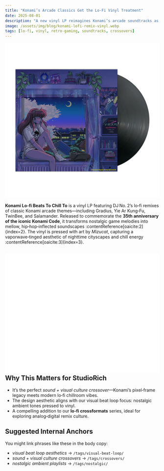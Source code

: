 ```yaml
---
title: "Konami’s Arcade Classics Get the Lo‑Fi Vinyl Treatment"
date: 2025-08-01
description: "A new vinyl LP reimagines Konami’s arcade soundtracks as lo‑fi chill remixes — nostalgia pressed to wax."
image: /assets/img/blog/konami-lofi-remix-vinyl.webp
tags: [lo‑fi, vinyl, retro‑gaming, soundtracks, crossovers]
---
```


![KONAMI Lo‑fi Beats To Chill To LP](/assets/img/blog/konami-lofi-remix-vinyl.webp)

**Konami Lo‑fi Beats To Chill To** is a vinyl LP featuring DJ No. 2’s lo‑fi remixes of classic Konami arcade themes—including Gradius, Yie Ar Kung‑Fu, TwinBee, and Salamander. Released to commemorate the **35th anniversary of the iconic Konami Code**, it transforms nostalgic game melodies into mellow, hip‑hop‑inflected soundscapes :contentReference[oaicite:2]{index=2}. The vinyl is pressed with art by _Mizucat_, capturing a vaporwave‑tinged aesthetic of nighttime cityscapes and chill energy :contentReference[oaicite:3]{index=3}.

## <img src="/assets/icons/headphones.svg" alt="Headphones icon" class="icon-sm" /> Why This Matters for StudioRich

- It’s the perfect _sound + visual culture crossover_—Konami’s pixel‑frame legacy meets modern lo‑fi chillroom vibes.
- The design aesthetic aligns with our visual beat loop focus: nostalgic ambient tones pressed to vinyl.
- A compelling addition to our **lo‑fi crossformats** series, ideal for exploring analog‑digital remix culture.

## Suggested Internal Anchors

You might link phrases like these in the body copy:

- _visual beat loop aesthetics_ → `/tags/visual-beat-loop/`
- _sound + visual culture crossovers_ → `/tags/crossovers/`
- _nostalgic ambient playlists_ → `/tags/nostalgic/`
